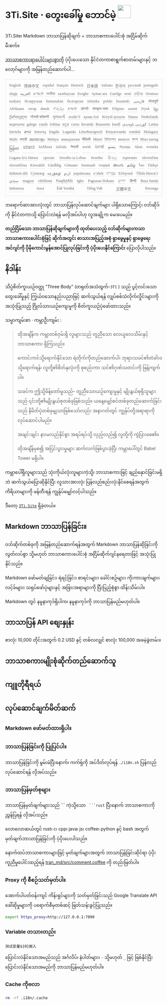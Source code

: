 <h1 style="justify-content:space-between">3Ti.Site ⋅ တွေးခေါ်မှု ဘောင်မဲ့ <img src="//i-01.eu.org/3Ti/logo.svg" style="user-select:none;margin-top:-1px;width:42px"></h1>

3Ti.Site၊ Markdown ဘာသာပြန်ဆိုချက် + ဘာသာစကားပေါင်းစုံ အငြိမ်ဆိုက် မီးစက်။

[ဘာသာစကားရာပေါင်းများစွာကို](https://github.com/i18n-site/node/blob/main/lang/src/index.js) ပံ့ပိုးပေးသော နိုင်ငံတကာစာရွက်စာတမ်းများနှင့် ဘလော့ဂ်များကို အမြန်တည်ဆောက်ပါ...

<pre class="langli" style="display:flex;flex-wrap:wrap;background:transparent;border:1px solid #eee;font-size:12px;box-shadow:0 0 3px inset #eee;padding:12px 5px 4px 12px;justify-content:space-between;"><style>pre.langli i{font-weight:300;font-family:s;margin-right:7px;margin-bottom:8px;font-style:normal;color:#666;border-bottom:1px dashed #ccc;}</style><i>English</i><i> 简体中文 </i><i>español</i><i>français</i><i>Deutsch</i><i> 日本語 </i><i>italiano</i><i>한국어</i><i>русский</i><i>português</i><i>shqip</i><i>‫العربية‬</i><i>አማርኛ</i><i>অসমীয়া</i><i>azərbaycan</i><i>Eʋegbe</i><i>Aymar aru</i><i>Gaeilge</i><i>eesti</i><i>ଓଡ଼ିଆ</i><i>Oromoo</i><i>euskara</i><i>беларуская</i><i>bamanakan</i><i>български</i><i>íslenska</i><i>polski</i><i>bosanski</i><i>‫فارسی‬</i><i>भोजपुरी</i><i>Afrikaans</i><i>татар</i><i>dansk</i><i>‫ދިވެހިބަސް‬</i><i>ትግርኛ</i><i>डोगरी</i><i>संस्कृत भाषा</i><i>Filipino</i><i>suomi</i><i>Frysk</i><i>ខ្មែរ</i><i>ქართული</i><i>गोंयची कोंकणी</i><i>ગુજરાતી</i><i>avañe’ẽ</i><i>қазақ тілі</i><i>Kreyòl ayisyen</i><i>Hausa</i><i>Nederlands</i><i>кыргызча</i><i>galego</i><i>català</i><i>čeština</i><i>ಕನ್ನಡ</i><i>corsu</i><i>hrvatski</i><i>Runasimi</i><i>kurdî</i><i>‫کوردیی ناوەندی‬</i><i>Latina</i><i>latviešu</i><i>ລາວ</i><i>lietuvių</i><i>lingála</i><i>Luganda</i><i>Lëtzebuergesch</i><i>Kinyarwanda</i><i>română</i><i>Malagasy</i><i>Malti</i><i>मराठी</i><i>മലയാളം</i><i>Melayu</i><i>македонски</i><i>मैथिली</i><i>Māori</i><i>মৈতৈলোন্</i><i>монгол</i><i>বাংলা</i><i>Mizo ṭawng</i><i>မြန်မာ</i><i>𞄀𞄄𞄰𞄩𞄍𞄜𞄰</i><i>IsiXhosa</i><i>isiZulu</i><i>नेपाली</i><i>norsk</i><i>ਪੰਜਾਬੀ</i><i>‫پښتو‬</i><i>Nyanja</i><i>Akan</i><i>svenska</i><i>Gagana fa'a Sāmoa</i><i>српски</i><i>Sesotho sa Leboa</i><i>Sesotho</i><i>සිංහල</i><i>esperanto</i><i>slovenčina</i><i>slovenščina</i><i>Kiswahili</i><i>Gàidhlig</i><i>Cebuano</i><i>Soomaali</i><i>тоҷикӣ</i><i>తెలుగు</i><i>தமிழ்</i><i>ไทย</i><i>Türkçe</i><i>türkmen dili</i><i>Cymraeg</i><i>‫ئۇيغۇرچە‬</i><i>‫اردو‬</i><i>українська</i><i>o‘zbek</i><i>‫עברית‬</i><i>Ελληνικά</i><i>ʻŌlelo Hawaiʻi</i><i>‫سنڌي‬</i><i>magyar</i><i>chiShona</i><i>հայերեն</i><i>Igbo</i><i>Pagsasao Ilokano</i><i>‫ייִדיש‬</i><i>हिन्दी</i><i>Basa Sunda</i><i>Indonesia</i><i>Jawa</i><i>Èdè Yorùbá</i><i>Tiếng Việt</i><i> 正體中文 </i><i>Xitsonga</i></pre>

ဘရောက်ဆာအားလုံးတွင် ဘာသာပြန်လုပ်ဆောင်ချက်များ ပါရှိသောကြောင့်၊ ဝဘ်ဆိုဒ်ကို နိုင်ငံတကာသို့ ပြောင်းလဲရန် မလိုအပ်ပါဟု လူအချို့က မေးပေမည်။

**တည်ငြိမ်သော ဘာသာပြန်ဆိုချက်များကို ထုတ်ပေးသည့် ဝဘ်ဆိုက်များကသာ ဘာသာစကားပေါင်းစုံဖြင့် ဆိုက်အတွင်း စာသားအပြည့်အစုံ ရှာဖွေမှုနှင့် ရှာဖွေရေးအင်ဂျင်ကို ပိုမိုကောင်းမွန်အောင်ပြုလုပ်ခြင်းကို ပံ့ပိုးပေးနိုင်ကြောင်း** ပြောလိုပါသည်။

## နိဒါန်း

သိပ္ပံစိတ်ကူးယဉ်ဝတ္ထု &quot;Three Body&quot; (တရုတ်အသံထွက်-`3Tǐ` ) သည် ပွင့်လင်းသောတွေးခေါ်မှုနှင့် ကြွယ်ဝသောနည်းပညာဖြင့် ဆက်သွယ်ရန် လျှပ်စစ်သံလိုက်လှိုင်းများကို အသုံးပြုသည့် ဂြိုလ်သားယဉ်ကျေးမှုကို စိတ်ကူးယဉ်ပုံဖော်ထားသည်။

သမ္မာကျမ်းစာ · ကမ္ဘာဦးကျမ်း :

> ထိုအချိန်က ကမ္ဘာတစ်ဝှမ်းရှိ လူများသည် တူညီသော လေယူလေသိမ်းနှင့် ဘာသာစကား ရှိကြသည်။
>
> ကောင်းကင်သို့ရောက်နိုင်သော ရဲတိုက်ကိုတည်ဆောက်ပါ၊ ဘုရားသခင်၏တံခါးဝသို့ရောက်ရန်၊ လူတို့၏စိတ်နှလုံးကို စုစည်းကာ သင်၏ဂုဏ်သတင်းကို ဖြန့်ကျက်ပါ။
>
> သခင်က ဤသို့မိန့်တော်မူသည်– တူညီသောယဉ်ကျေးမှုနှင့် မျိုးနွယ်စုရှိသူများသည် ၎င်းတို့၏မျိုးနွယ်စုတစ်ခုဖြစ်သည်။ ယနေ့မျှော်စင်တစ်ခုတည်ဆောက်ခြင်းသည် နိမိတ်ပုံတစ်ခုမျှသာဖြစ်သော်လည်း အနာဂတ်တွင် ကျွန်ုပ်တို့အရာရာကို လုပ်ဆောင်ပါမည်။
>
> အချင်းချင်း နားမလည်နိုင်စွာ အရပ်ရပ်သို့ လှည့်လည်၍ လူတို့ကို ကွဲပြားစေ၏။
>
> ထိုအချိန်မှစ၍ အငြင်းပွားမှုများ ဆက်လက်ဖြစ်ပွားခဲ့ပြီး ကမ္ဘာပေါ်တွင် Babel Tower မရှိပါ။

ကမ္ဘာပေါ်ရှိလူများသည် သုံးကိုယ်လုံးလူများကဲ့သို့၊ ဘာသာစကားဖြင့် ချည်နှောင်ခြင်းမရှိဘဲ ဆက်သွယ်ပြောဆိုနိုင်ပြီး လူသားအားလုံး ပြန်လည်စည်းလုံးနိုင်စေရန်အတွက် ကိရိယာများကို ဖန်တီးရန် ကျွန်ုပ်မျှော်လင့်ပါသည်။

ဒီတော့ [`3Ti.Site`](//3Ti.Site) ရှိခဲ့တယ်။

## Markdown ဘာသာပြန်ခြင်း။

ဝဘ်ဆိုက်တစ်ခုကို အမြန်တည်ဆောက်ရန်အတွက် Markdown ဘာသာပြန်ဆိုခြင်းကို လွတ်လပ်စွာ သို့မဟုတ် ဘာသာစကားပေါင်းစုံ အငြိမ်ဆိုက်ဂျင်နရေတာဖြင့် အသုံးပြုနိုင်သည်။

Markdown ဖော်မတ်ချခြင်း၊ ရဲရင့်ခြင်း၊ စာရင်းများ၊ ခေါင်းစဉ်များ၊ ကိုးကားချက်များ၊ လင့်ခ်များ၊ သရုပ်ဖော်ပုံများနှင့် အခြားအရာများကို ပြီးပြည့်စုံစွာ ထိန်းသိမ်းပါ။

Markdown တွင် နမူနာကုဒ်ရှိပါက၊ နမူနာကုဒ်ကို ဘာသာပြန်မည်မဟုတ်ပါ။

## ဘာသာပြန် API စျေးနှုန်း

စာလုံး 10,000 တိုင်းအတွက် 0.2 USD နှင့် တစ်လလျှင် စာလုံး 100,000 အခမဲ့ခွဲတမ်း။

## ဘာသာစကားမျိုးစုံဆိုက်တည်ဆောက်သူ

## ကျူတိုရီရယ်

## လုပ်ဆောင်ချက်မိတ်ဆက်

### Markdown ဖော်မတ်ထားရှိပါ။

### ဘာသာပြန်ခြင်းကို ပြုပြင်ပါ။

ဘာသာပြန်ခြင်းကို မွမ်းမံပြီးနောက်၊ ကက်ရှ်ကို အပ်ဒိတ်လုပ်ရန် `./i18n.sh` ပြန်လည်လုပ်ဆောင်ရန် လိုအပ်သည်။

### ဘာသာပြန်မှတ်စုများ

ဘာသာပြန်မှတ်ချက်များသည် \``` ကဲ့သို့သော ` ```rust` ပြီးနောက် ဘာသာစကားကို ညွှန်ပြရန် လိုအပ်သည်။

လောလောဆယ်တွင် rust၊ c၊ cpp၊ java၊ js၊ coffee၊ python နှင့် bash အတွက် မှတ်ချက်ဘာသာပြန်ခြင်းကို ပံ့ပိုးပေးပါသည်။

နောက်ထပ်ဘာသာစကားများဖြင့် မှတ်ချက်များအတွက် ဘာသာပြန်ခြင်းဆိုင်ရာ ပံ့ပိုးကူညီမှုပေါင်းထည့်ရန် [tran_md/src/comment.coffee](https://github.com/i18n-site/node/blob/main/tran_md/src/comment.coffee) ကို တည်းဖြတ်ပါ။

### Proxy ကို စီစဉ်သတ်မှတ်ပါ။

အောက်ပါပတ်ဝန်းကျင် ကိန်းရှင်များကို သတ်မှတ်ခြင်းသည် Google Translate API ခေါ်ဆိုမှုများကို ပရောက်စီမှတစ်ဆင့် ဖြတ်သန်းခွင့်ပြုသည်။

```bash
export https_proxy=http://127.0.0.1:7890
```

### Variable တသားတည်း

```
测试变量${0}嵌入
```

ပြောင်းလဲနိုင်သောအမည်သည် အင်္ဂလိပ်၊ နံပါတ်များ၊ `-` သို့မဟုတ် `_` ဖြင့် ဖြစ်နိုင်ပြီး ပြောင်းလဲနိုင်သောအမည်ကို ဘာသာပြန်မည်မဟုတ်ပါ။

### Cache ကိုဗလာ

```bash
rm -rf .i18n/.cache
```

